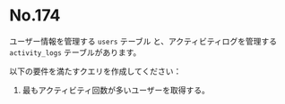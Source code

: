 # No.174

ユーザー情報を管理する `users` テーブル と、アクティビティログを管理する `activity_logs` テーブルがあります。

以下の要件を満たすクエリを作成してください：

1. 最もアクティビティ回数が多いユーザーを取得する。

